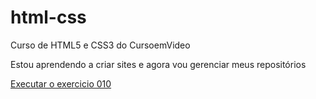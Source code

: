 # html-css
 Curso de HTML5 e CSS3 do CursoemVideo

Estou aprendendo a criar sites e agora vou gerenciar meus repositórios

<a href="https://crisengdev.github.io/html-css/MODULO-2/Resumo-cap2/Desafios/d010/android.html"> Executar o exercicio 010</a>